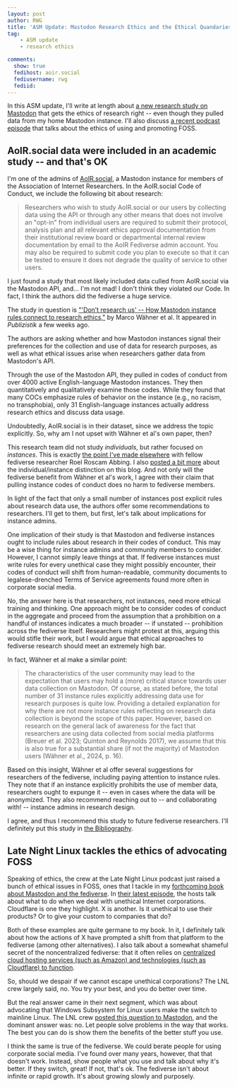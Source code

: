 ```yaml
---
layout: post
author: RWG
title: 'ASM Update: Mastodon Research Ethics and the Ethical Quandaries of Tech Advocacy'
tag:
    - ASM update
    - research ethics

comments: 
  show: true
  fedihost: aoir.social
  fediusername: rwg
  fediid:
---
```


In this ASM update, I'll write at length about [a new research study on Mastodon](https://link.springer.com/article/10.1007/s11616-024-00855-6) that gets the ethics of research right -- even though they pulled data from my home Mastodon instance. I'll also discuss [a recent podcast episode](https://latenightlinux.com/late-night-linux-episode-297/) that talks about the ethics of using and promoting FOSS.

<!-- more -->

## AoIR.social data were included in an academic study -- and that's OK
I'm one of the admins of [AoIR.social](https://aoir.social), a Mastodon instance for members of the Association of Internet Researchers. In the AoIR.social Code of Conduct, we include the following bit about research:

> Researchers who wish to study AoIR.social or our users by collecting data using the API or through any other means that does not involve an "opt-in" from individual users are required to submit their protocol, analysis plan and all relevant ethics approval documentation from their institutional review board or departmental internal review documentation by email to the AoIR Fediverse admin account. You may also be required to submit code you plan to execute so that it can be tested to ensure it does not degrade the quality of service to other users.

I just found a study that most likely included data culled from AoIR.social via the Mastodon API, and... I'm not mad! I don't think they violated our Code. In fact, I think the authors did the fediverse a huge service.

The study in question is ["'Don’t research us' -- How Mastodon instance rules connect to research ethics,"](https://link.springer.com/article/10.1007/s11616-024-00855-6) by Marco Wähner et al. It appeared in _Publizistik_ a few weeks ago.

The authors are asking whether and how Mastodon instances signal their preferences for the collection and use of data for research purposes, as well as what ethical issues arise when researchers gather data from Mastodon's API.

Through the use of the Mastodon API, they pulled in codes of conduct from over 4000 active English-language Mastodon instances. They then quantitatively and qualitatively examine those codes. While they found that many COCs emphasize rules of behavior on the instance (e.g., no racism, no transphobia), only 31 English-language instances actually address research ethics and discuss data usage.

Undoubtedly, AoIR.social is in their dataset, since we address the topic explicitly. So, why am I not upset with Wähner et al's own paper, then?

This research team did not study _individuals_, but rather focused on _instances_. This is exactly [the point I've made elsewhere](https://www.cell.com/patterns/fulltext/S2666-3899(23)00323-9) with fellow fediverse researcher Roel Roscam Abbing. I also [posted a bit more](/2024/03/14/Instances-and-Individuals.html) about the individual/instance distinction on this blog. And not only will the fediverse benefit from Wähner et al's work, I agree with their claim that pulling instance codes of conduct does no harm to fediverse members.

In light of the fact that only a small number of instances post explicit rules about research data use, the authors offer some recommendations to researchers. I'll get to them, but first, let's talk about implications for instance admins.

One implication of their study is that Mastodon and fediverse instances ought to include rules about research in their codes of conduct. This may be a wise thing for instance admins and community members to consider. However, I cannot simply leave things at that. If fediverse instances must write rules for every unethical case they might possibly encounter, their codes of conduct will shift from human-readable, community documents to legalese-drenched Terms of Service agreements found more often in corporate social media.

No, the answer here is that researchers, not instances, need more ethical training and thinking. One approach might be to consider codes of conduct in the aggregate and proceed from the assumption that a prohibition on a handful of instances indicates a much broader -- if unstated -- prohibition across the fediverse itself. Researchers might protest at this, arguing this would stifle their work, but I would argue that ethical approaches to fediverse research should meet an extremely high bar.

In fact, Wähner et al make a similar point:

> The characteristics of the user community may lead to the expectation that users may hold a (more) critical stance towards user data collection on Mastodon. Of course, as stated before, the total number of 31 instance rules explicitly addressing data use for research purposes is quite low. Providing a detailed explanation for why there are not more instance rules reflecting on research data collection is beyond the scope of this paper. However, based on research on the general lack of awareness for the fact that researchers are using data collected from social media platforms (Breuer et al. 2023; Quinton and Reynolds 2017), we assume that this is also true for a substantial share (if not the majority) of Mastodon users (Wähner et al., 2024, p. 16).

Based on this insight, Wähner et al offer several suggestions for researchers of the fediverse, including paying attention to instance rules. They note that if an instance explicitly prohibits the use of member data, researchers ought to expunge it -- even in cases where the data will be anonymized. They also recommend reaching out to -- and collaborating with! -- instance admins in research design.

I agree, and thus I recommend this study to future fediverse researchers. I'll definitely put this study in [the Bibliography](/bib.html).

## Late Night Linux tackles the ethics of advocating FOSS
Speaking of ethics, the crew at the Late Night Linux podcast just raised a bunch of ethical issues in FOSS, ones that I tackle in my [forthcoming book about Mastodon and the fediverse](http://10.0.0.24:4000/2024/02/11/Move-Slowy-Preview.html). In [their latest episode](https://latenightlinux.com/late-night-linux-episode-297/), the hosts talk about what to do when we deal with unethical Internet corporations. Cloudflare is one they highlight. X is another. Is it unethical to use their products? Or to give your custom to companies that do?

Both of these examples are quite germane to my book. In it, I definitely talk about how the actions of X have prompted a shift from that platform to the fediverse (among other alternatives). I also talk about a somewhat shameful secret of the noncentralized fediverse: that it often relies on [centralized cloud hosting services (such as Amazon) and technologies (such as Cloudflare) to function](https://doi.org/10.1145/3355369.3355572).

So, should we despair if we cannot escape unethical corporations? The LNL crew largely said, no. You try your best, and you do better over time.

But the real answer came in their next segment, which was about advocating that Windows Subsystem for Linux users make the switch to mainline Linux. The LNL crew [posted this question to Mastodon](https://mastodon.cloud/@LateNightLinux/113005956969609375), and the dominant answer was: no. Let people solve problems in the way that works. The best you can do is show them the benefits of the better stuff you use.

I think the same is true of the fediverse. We could berate people for using corporate social media. I've found over many years, however, that that doesn't work. Instead, show people what you use and talk about why it's better. If they switch, great! If not, that's ok. The fediverse isn't about infinite or rapid growth. It's about growing slowly and purposely.



